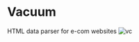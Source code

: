Vacuum
======
HTML data parser for e-com websites
![vc](https://cdn-icons-png.flaticon.com/512/4607/4607416.png)
